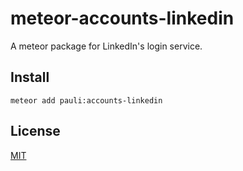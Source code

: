meteor-accounts-linkedin
============================

A meteor package for LinkedIn's login service.

Install
-----------
```
meteor add pauli:accounts-linkedin
```

License
-----------
[MIT](https://github.com/PauliBuccini/meteor-accounts-linkedin/blob/master/LICENSE)

